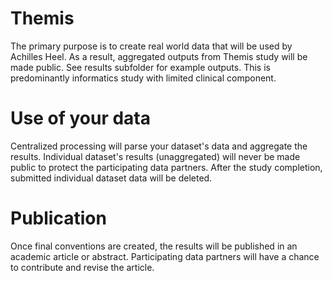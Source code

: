 # Themis

The primary purpose is to create real world data that will be used by Achilles Heel.
As a result, aggregated outputs from Themis study will be made public. See results subfolder for example outputs. 
This is predominantly informatics study with limited clinical component.

# Use of your data

Centralized processing will parse your dataset's data and aggregate the results. Individual dataset's results (unaggregated) will never be made public to protect the participating data partners.
After the study completion, submitted individual dataset data will be deleted.


# Publication

Once final conventions are created, the results will be published in an academic article or abstract. Participating data partners will have a chance to contribute and revise the article. 
